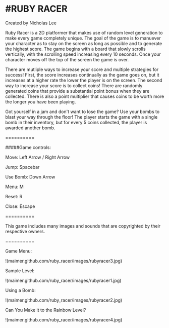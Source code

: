 #RUBY RACER
==========

Created by Nicholas Lee

Ruby Racer is a 2D platformer that makes use of random level generation to make every game completely unique.  The goal of the game is to manuever your character as to stay on the screen as long as possible and to generate the highest score.  The game begins with a board that slowly scrolls vertically, with the scrolling speed increasing every 10 seconds.  Once your character moves off the top of the screen the game is over.

There are mutliple ways to increase your score and multiple strategies for success!  First, the score increases continually as the game goes on, but it increases at a higher rate the lower the player is on the screen.  The second way to increase your score is to collect coins!  There are randomly generated coins that provide a substantial point bonus when they are collected.  There is also a point multiplier that causes coins to be worth more the longer you have been playing.

Got yourself in a jam and don't want to lose the game?  Use your bombs to blast your way through the floor!  The player starts the game with a single bomb in their inventory, but for every 5 coins collected, the player is awarded another bomb.

==========

#####Game controls:

Move: Left Arrow / Right Arrow

Jump: Spacebar

Use Bomb: Down Arrow

Menu: M

Reset: R

Close: Escape

==========

This game includes many images and sounds that are copyrighted by their respective owners.

==========

Game Menu:

!(maimer.github.com/ruby_racer/images/rubyracer3.jpg)

Sample Level:

!(maimer.github.com/ruby_racer/images/rubyracer1.jpg)

Using a Bomb:

!(maimer.github.com/ruby_racer/images/rubyracer2.jpg)

Can You Make it to the Rainbow Level?

!(maimer.github.com/ruby_racer/images/rubyracer4.jpg)



